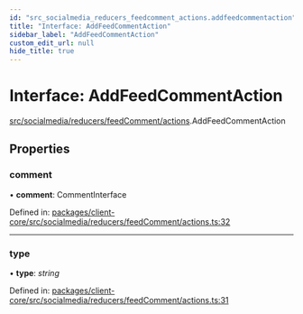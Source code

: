 ```yaml
---
id: "src_socialmedia_reducers_feedcomment_actions.addfeedcommentaction"
title: "Interface: AddFeedCommentAction"
sidebar_label: "AddFeedCommentAction"
custom_edit_url: null
hide_title: true
---
```


# Interface: AddFeedCommentAction

[src/socialmedia/reducers/feedComment/actions](../modules/src_socialmedia_reducers_feedcomment_actions.md).AddFeedCommentAction

## Properties

### comment

• **comment**: CommentInterface

Defined in: [packages/client-core/src/socialmedia/reducers/feedComment/actions.ts:32](https://github.com/xr3ngine/xr3ngine/blob/65dfcf39a/packages/client-core/src/socialmedia/reducers/feedComment/actions.ts#L32)

___

### type

• **type**: *string*

Defined in: [packages/client-core/src/socialmedia/reducers/feedComment/actions.ts:31](https://github.com/xr3ngine/xr3ngine/blob/65dfcf39a/packages/client-core/src/socialmedia/reducers/feedComment/actions.ts#L31)
